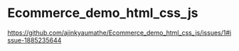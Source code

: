 # Ecommerce_demo_html_css_js
https://github.com/ajinkyaumathe/Ecommerce_demo_html_css_js/issues/1#issue-1885235644
